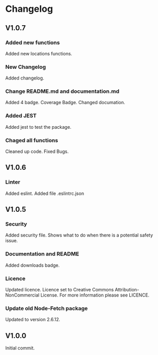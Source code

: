 # Changelog

## V1.0.7

### Added new functions

Added new locations functions.

### New Changelog

Added changelog.

### Change README.md and documentation.md

Added 4 badge. Coverage Badge.
Changed documation.

### Added JEST

Added jest to test the package.

### Chaged all functions

Cleaned up code. Fixed Bugs.

## V1.0.6

### Linter

Added eslint.
Added file .eslintrc.json

## V1.0.5

### Security

Added security file. Shows what to do when there is a potential safety issue.

### Documentation and README

Added downloads badge.

### Licence

Updated licence. Licence set to Creative Commons Attribution-NonCommercial License.
For more information please see LICENCE.

### Update old Node-Fetch package

Updated to version 2.6.12.

## V1.0.0

Initial commit.
